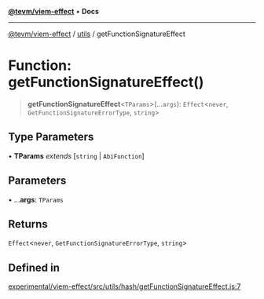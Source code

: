 [**@tevm/viem-effect**](../../README.md) • **Docs**

***

[@tevm/viem-effect](../../modules.md) / [utils](../README.md) / getFunctionSignatureEffect

# Function: getFunctionSignatureEffect()

> **getFunctionSignatureEffect**\<`TParams`\>(...`args`): `Effect`\<`never`, `GetFunctionSignatureErrorType`, `string`\>

## Type Parameters

• **TParams** *extends* [`string` \| `AbiFunction`]

## Parameters

• ...**args**: `TParams`

## Returns

`Effect`\<`never`, `GetFunctionSignatureErrorType`, `string`\>

## Defined in

[experimental/viem-effect/src/utils/hash/getFunctionSignatureEffect.js:7](https://github.com/evmts/tevm-monorepo/blob/main/experimental/viem-effect/src/utils/hash/getFunctionSignatureEffect.js#L7)
